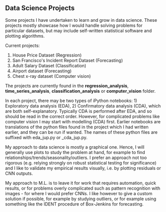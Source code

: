 ## Data Science Projects

Some projects I have undertaken to learn and grow in data science. 
These projects mostly showcase how I would handle solving problems for particular datasets, 
but may include self-written statistical software and plotting algorithms.

Current projects:
1) House Price Dataset (Regression)
2) San Francisco's Incident Report Dataset (Forecasting)
3) Adult Salary Dataset (Classification)
4) Airport dataset (Forecasting)
5) Chest x-ray dataset (Computer vision)

The projects are currently found in the **regression_analysis**, **time_series_analysis**,
**classification_analysis** or **computer_vision** folder. 

In each project, there may be two types of iPython notebooks: 1) Exploratory data analysis (EDA), 2)
Confirmatory data analysis (CDA), which are both self-explanatory. 
Typically CDA is performed after EDA, and so should be read in the correct order. However, 
for complicated problems like computer vision I may start with modelling (CDA) first. Earlier notebooks are translations of the python files found in the project which I had written earlier,
and they can be run if wanted. The names of these python files are suffixed with
eda_jup.py or _cda_jup.py.

My approach to data science is mostly a graphical one. 
Hence, I will generally use plots to study the problem at hand, for example to find 
relationships/trends/seasonality/outliers. 
I prefer an approach not too rigorous (e.g. relying strongly on robust statistical testing for significance) 
and I like to validate my empirical results visually, i.e. by plotting residuals or CNN outputs.

My approach to M.L. is to leave it for work that requires automation, quick results, or for problems overly complicated such as pattern 
recognition with images - for where I would prefer CNNs. I like however to give a custom solution if possible, for example
by studying outliers, or for example using something like the IDENT procedure of Box-Jenkins for forecasting. 
